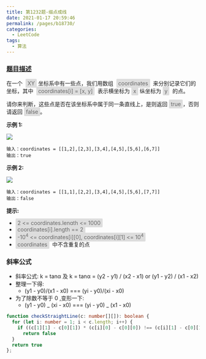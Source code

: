 ```yaml
---
title: 第1232题-缀点成线
date: 2021-01-17 20:59:46
permalink: /pages/b18730/
categories:
  - LeetCode
tags:
  - 算法
---
```


### [题目描述](https://leetcode-cn.com/problems/last-stone-weight/)

在一个  <span style="background: #ddd; color: #666; padding: 3px 5px; border-radius: 2px;">XY</span> 坐标系中有一些点，我们用数组  <span style="background: #ddd; color: #666; padding: 3px 5px; border-radius: 2px;">coordinates</span>  来分别记录它们的坐标，其中  <span style="background: #ddd; color: #666; padding: 3px 5px; border-radius: 2px;">coordinates[i] = [x, y]</span>  表示横坐标为 <span style="background: #ddd; color: #666; padding: 3px 5px; border-radius: 2px;">x</span> 纵坐标为 <span style="background: #ddd; color: #666; padding: 3px 5px; border-radius: 2px;">y</span>  的点。

请你来判断，这些点是否在该坐标系中属于同一条直线上，是则返回 <span style="background: #ddd; color: #666; padding: 3px 5px; border-radius: 2px;">true</span>，否则请返回 <span style="background: #ddd; color: #666; padding: 3px 5px; border-radius: 2px;">false</span>。

<!-- more -->

**示例 1:**

<img src="https://cdn.jsdelivr.net/gh/xiaojun996/CDN/images/leetcode/check-if-it-is-a-straight-line-1.jpg" />

```
输入：coordinates = [[1,2],[2,3],[3,4],[4,5],[5,6],[6,7]]
输出：true
```

**示例 2:**

<img src="https://cdn.jsdelivr.net/gh/xiaojun996/CDN/images/leetcode/check-if-it-is-a-straight-line-2.jpg" />

```
输入：coordinates = [[1,1],[2,2],[3,4],[4,5],[5,6],[7,7]]
输出：false
```

**提示:**

- <span style="background: #ddd; color: #666; padding: 3px 5px; border-radius: 2px;">2 <= coordinates.length <= 1000</span>
- <span style="background: #ddd; color: #666; padding: 3px 5px; border-radius: 2px;">coordinates[i].length == 2</span>
- <span style="background: #ddd; color: #666; padding: 3px 5px; border-radius: 2px;">-10<sup>4</sup> <= coordinates[i][0], coordinates[i][1] <= 10<sup>4</sup></span>
- <span style="background: #ddd; color: #666; padding: 3px 5px; border-radius: 2px;">coordinates</span>  中不含重复的点

### 斜率公式

- 斜率公式: k = tanα 及 k = tanα = (y2 - y1) / (x2 - x1) or (y1 - y2) / (x1 - x2)
- 整理一下得:
  - (y1 - y0)/(x1 - x0) === (yi - y0)/(xi - x0)
- 为了除数不等于 0 ,变形一下:
  - (y1 - y0) _ (xi - x0) === (yi - y0) _ (x1 - x0)

```TypeScript
function checkStraightLine(c: number[][]): boolean {
  for (let i: number = 1; i < c.length; i++) {
    if ((c[1][1] - c[0][1]) * (c[i][0] - c[0][0]) !== (c[i][1] - c[0][1]) * (c[1][0] - c[0][0]))
      return false
  }
  return true
};
```
